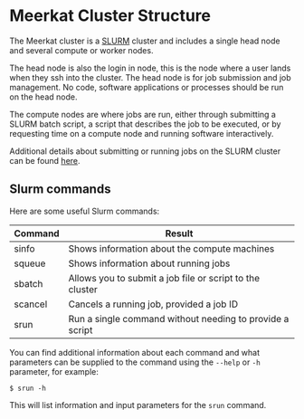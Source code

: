 # Meerkat Cluster Structure

The Meerkat cluster is a [SLURM](https://slurm.schedmd.com) cluster and includes a single head node and several compute or worker nodes. 

The head node is also the login in node, this is the node where a user lands when they ssh into the cluster. The head node is for job submission and job management. No code, software applications or processes should be run on the head node.

The compute nodes are where jobs are run, either through submitting a SLURM batch script, a script that describes the job to be executed, or by requesting time on a compute node and running software interactively.

Additional details about submitting or running jobs on the SLURM cluster can be found [here](getting_started/submitting_jobs.md).

## Slurm commands

Here are some useful Slurm commands:

| Command | Result                                                   |
| ------- | -------------------------------------------------------- |
| sinfo   | Shows information about the compute machines             |
| squeue  | Shows information about running jobs                     |
| sbatch  | Allows you to submit a job file or script to the cluster |
| scancel | Cancels a running job, provided a job ID                 |
| srun    | Run a single command without needing to provide a script |

You can find additional information about each command and what parameters can be supplied to the command using the `--help` or `-h` parameter, for example:

```
$ srun -h
```

This will list information and input parameters for the `srun` command.